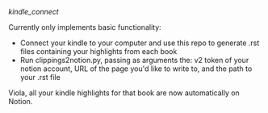 *kindle_connect*

Currently only implements basic functionality:
- Connect your kindle to your computer and use this repo to generate .rst files containing your highlights from each book
- Run clippings2notion.py, passing as arguments the: v2 token of your notion account, URL of the page you'd like to write to, and the path to your .rst file

Viola, all your kindle highlights for that book are now automatically on Notion. 
